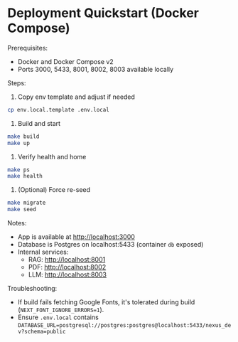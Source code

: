 # Deployment Quickstart (Docker Compose)

Prerequisites:

- Docker and Docker Compose v2
- Ports 3000, 5433, 8001, 8002, 8003 available locally

Steps:

1. Copy env template and adjust if needed

```bash
cp env.local.template .env.local
```

1. Build and start

```bash
make build
make up
```

1. Verify health and home

```bash
make ps
make health
```

1. (Optional) Force re-seed

```bash
make migrate
make seed
```

Notes:

- App is available at <http://localhost:3000>
- Database is Postgres on localhost:5433 (container `db` exposed)
- Internal services:
  - RAG: <http://localhost:8001>
  - PDF: <http://localhost:8002>
  - LLM: <http://localhost:8003>

Troubleshooting:

- If build fails fetching Google Fonts, it's tolerated during build (`NEXT_FONT_IGNORE_ERRORS=1`).
- Ensure `.env.local` contains `DATABASE_URL=postgresql://postgres:postgres@localhost:5433/nexus_dev?schema=public`

